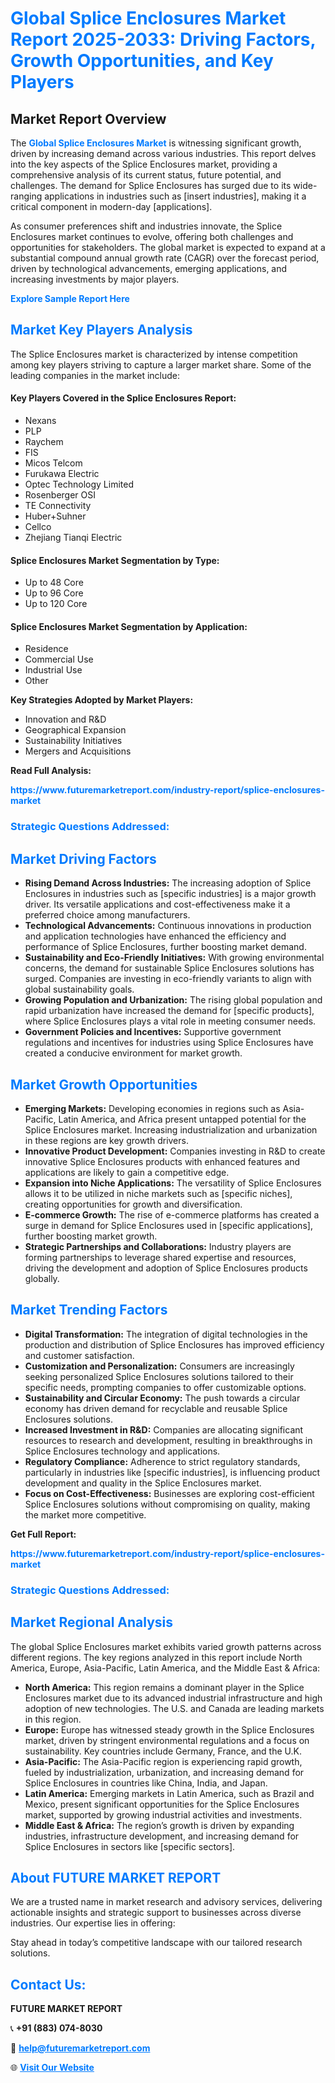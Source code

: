 <h1 style="color: #007BFF;">Global Splice Enclosures Market Report 2025-2033: Driving Factors, Growth Opportunities, and Key Players</h1>

<section id="overview">
<h2>Market Report Overview</h2>
<p>The <a href="https://www.futuremarketreport.com/industry-report/splice-enclosures-market" style="color: #007BFF; text-decoration: none;"><strong>Global Splice Enclosures Market</strong></a> is witnessing significant growth, driven by increasing demand across various industries. This report delves into the key aspects of the Splice Enclosures market, providing a comprehensive analysis of its current status, future potential, and challenges. The demand for Splice Enclosures has surged due to its wide-ranging applications in industries such as [insert industries], making it a critical component in modern-day [applications].</p>
<p>As consumer preferences shift and industries innovate, the Splice Enclosures market continues to evolve, offering both challenges and opportunities for stakeholders. The global market is expected to expand at a substantial compound annual growth rate (CAGR) over the forecast period, driven by technological advancements, emerging applications, and increasing investments by major players.</p>
</section>

<section id="overview">
<p><a href="https://www.futuremarketreport.com/request-sample/reportId=101784" style="color: #007BFF; text-decoration: none;"><strong>Explore Sample Report Here</strong></a></p>
</section>

<section id="key-players">
<h2 style="color: #007BFF;">Market Key Players Analysis</h2>
<p>The Splice Enclosures market is characterized by intense competition among key players striving to capture a larger market share. Some of the leading companies in the market include:</p>
<h4>Key Players Covered in the Splice Enclosures Report:</h4>
<ul><li>Nexans</li><li>PLP</li><li>Raychem</li><li>FIS</li><li>Micos Telcom</li><li>Furukawa Electric</li><li>Optec Technology Limited</li><li>Rosenberger OSI</li><li>TE Connectivity</li><li>Huber+Suhner</li><li>Cellco</li><li>Zhejiang Tianqi Electric</li></ul>
<h4>Splice Enclosures Market Segmentation by Type:</h4>
<ul><li>Up to 48 Core</li><li>Up to 96 Core</li><li>Up to 120 Core</li></ul>

<h4>Splice Enclosures Market Segmentation by Application:</h4>
<ul><li>Residence</li><li>Commercial Use</li><li>Industrial Use</li><li>Other</li></ul>
<p><strong>Key Strategies Adopted by Market Players:</strong></p>
<ul>
<li>Innovation and R&D</li>
<li>Geographical Expansion</li>
<li>Sustainability Initiatives</li>
<li>Mergers and Acquisitions</li>
</ul>
</section>

<section>
<p><strong>Read Full Analysis: </strong></p><a href="https://www.futuremarketreport.com/industry-report/splice-enclosures-market" style="color: #007BFF; text-decoration: none;"><strong>https://www.futuremarketreport.com/industry-report/splice-enclosures-market</strong></a>
<h3 style="color: #007BFF;">Strategic Questions Addressed:</h3>
</section>

<section id="driving-factors">
<h2 style="color: #007BFF;">Market Driving Factors</h2>
<ul>
<li><strong>Rising Demand Across Industries:</strong> The increasing adoption of Splice Enclosures in industries such as [specific industries] is a major growth driver. Its versatile applications and cost-effectiveness make it a preferred choice among manufacturers.</li>
<li><strong>Technological Advancements:</strong> Continuous innovations in production and application technologies have enhanced the efficiency and performance of Splice Enclosures, further boosting market demand.</li>
<li><strong>Sustainability and Eco-Friendly Initiatives:</strong> With growing environmental concerns, the demand for sustainable Splice Enclosures solutions has surged. Companies are investing in eco-friendly variants to align with global sustainability goals.</li>
<li><strong>Growing Population and Urbanization:</strong> The rising global population and rapid urbanization have increased the demand for [specific products], where Splice Enclosures plays a vital role in meeting consumer needs.</li>
<li><strong>Government Policies and Incentives:</strong> Supportive government regulations and incentives for industries using Splice Enclosures have created a conducive environment for market growth.</li>
</ul>
</section>

<section id="growth-opportunities">
<h2 style="color: #007BFF;">Market Growth Opportunities</h2>
<ul>
<li><strong>Emerging Markets:</strong> Developing economies in regions such as Asia-Pacific, Latin America, and Africa present untapped potential for the Splice Enclosures market. Increasing industrialization and urbanization in these regions are key growth drivers.</li>
<li><strong>Innovative Product Development:</strong> Companies investing in R&D to create innovative Splice Enclosures products with enhanced features and applications are likely to gain a competitive edge.</li>
<li><strong>Expansion into Niche Applications:</strong> The versatility of Splice Enclosures allows it to be utilized in niche markets such as [specific niches], creating opportunities for growth and diversification.</li>
<li><strong>E-commerce Growth:</strong> The rise of e-commerce platforms has created a surge in demand for Splice Enclosures used in [specific applications], further boosting market growth.</li>
<li><strong>Strategic Partnerships and Collaborations:</strong> Industry players are forming partnerships to leverage shared expertise and resources, driving the development and adoption of Splice Enclosures products globally.</li>
</ul>
</section>

<section id="trending-factors">
<h2 style="color: #007BFF;">Market Trending Factors</h2>
<ul>
<li><strong>Digital Transformation:</strong> The integration of digital technologies in the production and distribution of Splice Enclosures has improved efficiency and customer satisfaction.</li>
<li><strong>Customization and Personalization:</strong> Consumers are increasingly seeking personalized Splice Enclosures solutions tailored to their specific needs, prompting companies to offer customizable options.</li>
<li><strong>Sustainability and Circular Economy:</strong> The push towards a circular economy has driven demand for recyclable and reusable Splice Enclosures solutions.</li>
<li><strong>Increased Investment in R&D:</strong> Companies are allocating significant resources to research and development, resulting in breakthroughs in Splice Enclosures technology and applications.</li>
<li><strong>Regulatory Compliance:</strong> Adherence to strict regulatory standards, particularly in industries like [specific industries], is influencing product development and quality in the Splice Enclosures market.</li>
<li><strong>Focus on Cost-Effectiveness:</strong> Businesses are exploring cost-efficient Splice Enclosures solutions without compromising on quality, making the market more competitive.</li>
</ul>
</section>

<section>
<p><strong>Get Full Report: </strong></p><a href="https://www.futuremarketreport.com/industry-report/splice-enclosures-market" style="color: #007BFF; text-decoration: none;"><strong>https://www.futuremarketreport.com/industry-report/splice-enclosures-market</strong></a>
<h3 style="color: #007BFF;">Strategic Questions Addressed:</h3>
</section>


<section id="regional-analysis">
<h2 style="color: #007BFF;">Market Regional Analysis</h2>
<p>The global Splice Enclosures market exhibits varied growth patterns across different regions. The key regions analyzed in this report include North America, Europe, Asia-Pacific, Latin America, and the Middle East & Africa:</p>
<ul>
<li><strong>North America:</strong> This region remains a dominant player in the Splice Enclosures market due to its advanced industrial infrastructure and high adoption of new technologies. The U.S. and Canada are leading markets in this region.</li>
<li><strong>Europe:</strong> Europe has witnessed steady growth in the Splice Enclosures market, driven by stringent environmental regulations and a focus on sustainability. Key countries include Germany, France, and the U.K.</li>
<li><strong>Asia-Pacific:</strong> The Asia-Pacific region is experiencing rapid growth, fueled by industrialization, urbanization, and increasing demand for Splice Enclosures in countries like China, India, and Japan.</li>
<li><strong>Latin America:</strong> Emerging markets in Latin America, such as Brazil and Mexico, present significant opportunities for the Splice Enclosures market, supported by growing industrial activities and investments.</li>
<li><strong>Middle East & Africa:</strong> The region’s growth is driven by expanding industries, infrastructure development, and increasing demand for Splice Enclosures in sectors like [specific sectors].</li>
</ul>
</section>

<footer>
<h2 style="color: #007BFF;">About FUTURE MARKET REPORT</h2>
<p>We are a trusted name in market research and advisory services, delivering actionable insights and strategic support to businesses across diverse industries. Our expertise lies in offering:</p>

<p>Stay ahead in today’s competitive landscape with our tailored research solutions.</p>

<h2 style="color: #007BFF;">Contact Us:</h2>
<p><strong>FUTURE MARKET REPORT</strong></p>
<p>📞 <strong>+91 (883) 074-8030</strong></p>
<p>📧 <strong><a href="mailto:help@futuremarketreport.com" style="color: #007BFF;">help@futuremarketreport.com</a></strong></p>
<p>🌐 <strong><a href="https://www.futuremarketreport.com/" style="color: #007BFF;">Visit Our Website</a></strong></p>
</footer>